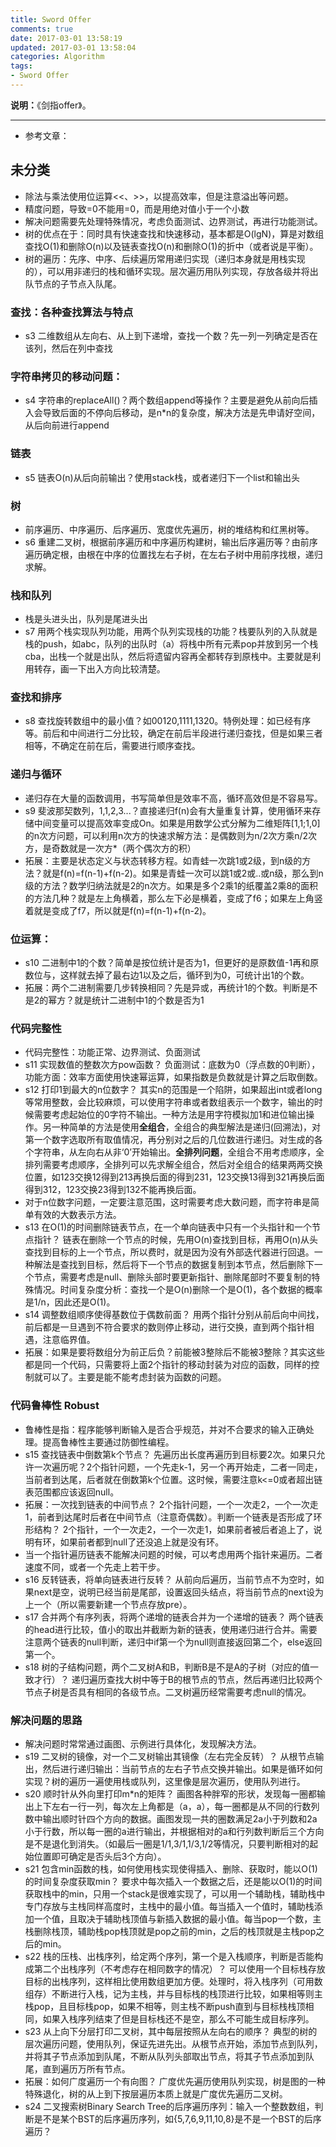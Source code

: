 ```yaml
---
title: Sword Offer
comments: true
date: 2017-03-01 13:58:19
updated: 2017-03-01 13:58:04
categories: Algorithm
tags:
- Sword Offer
---
```


**说明：**《剑指offer》。
<!-- more -->

---
* 参考文章：

##  未分类

* 除法与乘法使用位运算<<、>>，以提高效率，但是注意溢出等问题。
* 精度问题，导致=0不能用=0，而是用绝对值小于一个小数
* 解决问题需要先处理特殊情况，考虑负面测试、边界测试，再进行功能测试。
* 树的优点在于：同时具有快速查找和快速移动，基本都是O(lgN)，算是对数组查找O(1)和删除O(n)以及链表查找O(n)和删除O(1)的折中（或者说是平衡）。
* 树的遍历：先序、中序、后续遍历常用递归实现（递归本身就是用栈实现的），可以用非递归的栈和循环实现。层次遍历用队列实现，存放各级并将出队节点的子节点入队尾。

### 查找：各种查找算法与特点

* s3 二维数组从左向右、从上到下递增，查找一个数？先一列一列确定是否在该列，然后在列中查找

### 字符串拷贝的移动问题：

* s4 字符串的replaceAll()？两个数组append等操作？主要是避免从前向后插入会导致后面的不停向后移动，是n*n的复杂度，解决方法是先申请好空间，从后向前进行append

### 链表

* s5 链表O(n)从后向前输出？使用stack栈，或者递归下一个list和输出头

### 树

* 前序遍历、中序遍历、后序遍历、宽度优先遍历，树的堆结构和红黑树等。
* s6 重建二叉树，根据前序遍历和中序遍历构建树，输出后序遍历等？由前序遍历确定根，由根在中序的位置找左右子树，在左右子树中用前序找根，递归求解。


### 栈和队列

* 栈是头进头出，队列是尾进头出
* s7 用两个栈实现队列功能，用两个队列实现栈的功能？栈要队列的入队就是栈的push，如abc，队列的出队时（a）将栈中所有元素pop并放到另一个栈cba，出栈一个就是出队，然后将遗留内容再全都转存到原栈中。主要就是利用转存，画一下出入方向比较清楚。

### 查找和排序
* s8 查找旋转数组中的最小值？如00120,1111,1320。特例处理：如已经有序等。前后和中间进行二分比较，确定在前后半段进行递归查找，但是如果三者相等，不确定在前在后，需要进行顺序查找。

### 递归与循环

* 递归存在大量的函数调用，书写简单但是效率不高，循环高效但是不容易写。
* s9 斐波那契数列，1,1,2,3...？直接递归f(n)会有大量重复计算，使用循环来存储中间变量可以提高效率变成On。如果是用数学公式分解为二维矩阵[1,1;1,0]的n次方问题，可以利用n次方的快速求解方法：是偶数则为n/2次方乘n/2次方，是奇数就是一次方*（两个偶次方的积）
* 拓展：主要是状态定义与状态转移方程。如青蛙一次跳1或2级，到n级的方法？就是f(n)=f(n-1)+f(n-2)。如果是青蛙一次可以跳1或2或..或n级，那么到n级的方法？数学归纳法就是2的n次方。如果是多个2乘1的纸覆盖2乘8的面积的方法几种？就是左上角横着，那么左下必是横着，变成了f6；如果左上角竖着就是变成了f7，所以就是f(n)=f(n-1)+f(n-2)。

### 位运算：

* s10 二进制中1的个数？简单是按位统计是否为1，但更好的是原数值-1再和原数位与，这样就去掉了最右边1以及之后，循环到为0，可统计出1的个数。
* 拓展：两个二进制需要几步转换相同？先是异或，再统计1的个数。判断是不是2的幂方？就是统计二进制中1的个数是否为1

### 代码完整性

* 代码完整性：功能正常、边界测试、负面测试
* s11 实现数值的整数次方pow函数？ 负面测试：底数为0（浮点数的0判断），功能方面：效率方面使用快速幂运算，如果指数是负数就是计算之后取倒数。
* s12 打印1到最大的n位数字？ 其实n的范围是一个陷阱，如果超出int或者long等常用整数，会比较麻烦，可以使用字符串或者数组表示一个数字，输出的时候需要考虑起始位的0字符不输出。一种方法是用字符模拟加1和进位输出操作。另一种简单的方法是使用**全组合**，全组合的典型解法是递归(回溯法)，对第一个数字选取所有取值情况，再分别对之后的几位数进行递归。对生成的各个字符串，从左向右从非‘0’开始输出。**全排列问题**，全组合不用考虑顺序，全排列需要考虑顺序，全排列可以先求解全组合，然后对全组合的结果两两交换位置，如123交换12得到213再换后面的得到231，123交换13得到321再换后面得到312，123交换23得到132不能再换后面。
* 对于n位数字问题，一定要注意范围，这时需要考虑大数问题，而字符串是简单有效的大数表示方法。
* s13 在O(1)的时间删除链表节点，在一个单向链表中只有一个头指针和一个节点指针？ 链表在删除一个节点的时候，先用O(n)查找到目标，再用O(n)从头查找到目标的上一个节点，所以费时，就是因为没有外部迭代器进行回退。一种解法是查找到目标，然后将下一个节点的数据复制到本节点，然后删除下一个节点，需要考虑是null、删除头部时要更新指针、删除尾部时不要复制的特殊情况。时间复杂度分析：查找一个是O(n)删除一个是O(1)，各个数据的概率是1/n，因此还是O(1)。
* s14 调整数组顺序使得基数位于偶数前面？ 用两个指针分别从前后向中间找，前后都是一旦遇到不符合要求的数则停止移动，进行交换，直到两个指针相遇，注意临界值。
* 拓展：如果是要将数组分为前正后负？前能被3整除后不能被3整除？其实这些都是同一个代码，只需要将上面2个指针的移动封装为对应的函数，同样的控制就可以了。主要是能不能考虑封装为函数的问题。

### 代码鲁棒性 Robust

* 鲁棒性是指：程序能够判断输入是否合乎规范，并对不合要求的输入正确处理。提高鲁棒性主要通过防御性编程。
* s15 查找链表中倒数第k个节点？ 先遍历出长度再遍历到目标要2次。如果只允许一次遍历呢？2个指针问题，一个先走k-1，另一个再开始走，二者一同走，当前者到达尾，后者就在倒数第k个位置。这时候，需要注意k<=0或者超出链表范围都应该返回null。
* 拓展：一次找到链表的中间节点？ 2个指针问题，一个一次走2，一个一次走1，前者到达尾时后者在中间节点（注意奇偶数）。判断一个链表是否形成了环形结构？ 2个指针，一个一次走2，一个一次走1，如果前者被后者追上了，说明有环，如果前者都到null了还没追上就是没有环。
* 当一个指针遍历链表不能解决问题的时候，可以考虑用两个指针来遍历。二者速度不同，或者一个先走上若干步。
* s16 反转链表，将单向链表进行反转？ 从前向后遍历，当前节点不为空时，如果next是空，说明已经当前是尾部，设置返回头结点，将当前节点的next设为上一个（所以需要新建一个节点存放pre）。
* s17 合并两个有序列表，将两个递增的链表合并为一个递增的链表？ 两个链表的head进行比较，值小的取出并截断为新的链表，使用递归进行合并。需要注意两个链表的null判断，递归中if第一个为null则直接返回第二个，else返回第一个。
* s18 树的子结构问题，两个二叉树A和B，判断B是不是A的子树（对应的值一致才行）？ 递归遍历查找大树中等于B的根节点的节点，然后再递归比较两个节点子树是否具有相同的各级节点。二叉树遍历经常需要考虑null的情况。

### 解决问题的思路
* 解决问题时常常通过画图、示例进行具体化，发现解决方法。
* s19 二叉树的镜像，对一个二叉树输出其镜像（左右完全反转）？ 从根节点输出，然后进行递归输出：当前节点的左右子节点交换并输出。如果是循环如何实现？树的遍历一遍使用栈或队列，这里像是层次遍历，使用队列进行。
* s20 顺时针从外向里打印m*n的矩阵？ 画图各种胖窄的形状，发现每一圈都输出上下左右一行一列，每次左上角都是（a，a），每一圈都是从不同的行数列数中输出顺时针四个方向的数据。画图发现一共的圈数满足2a小于列数和2a小于行数，所以每一圈的a进行输出，并根据相对的a和行列数判断后三个方向是不是退化到消失。（如最后一圈是1/1,3/1,1/3,1/2等情况，只要判断相对的起始位置即可确定是否头后3个方向）。
* s21 包含min函数的栈，如何使用栈实现使得插入、删除、获取时，能以O(1)的时间复杂度获取min？ 要求中每次插入一个数据之后，还是能以O(1)的时间获取栈中的min，只用一个stack是很难实现了，可以用一个辅助栈，辅助栈中专门存放与主栈同样高度时，主栈中的最小值。每当插入一个值时，辅助栈添加一个值，且取决于辅助栈顶值与新插入数据的最小值。每当pop一个数，主栈删除栈顶，辅助栈pop栈顶就是pop之前的min，之后的栈顶就是主栈pop之后的min。
* s22 栈的压栈、出栈序列，给定两个序列，第一个是入栈顺序，判断是否能构成第二个出栈序列（不考虑存在相同数字的情况）？  可以使用一个目标栈存放目标的出栈序列，这样相比使用数组更加方便。处理时，将入栈序列（可用数组存）不断进行入栈，记为主栈，并与目标栈的栈顶进行比较，如果相等则主栈pop，且目标栈pop，如果不相等，则主栈不断push直到与目标栈栈顶相同，如果入栈序列结束了但是目标栈还不是空，那么不可能生成目标序列。
* s23 从上向下分层打印二叉树，其中每层按照从左向右的顺序？ 典型的树的层次遍历问题，使用队列，保证先进先出。从根节点开始，添加节点到队列，并将其子节点添加到队尾，不断从队列头部取出节点，将其子节点添加到队尾，直到遍历万所有节点。 
* 拓展：如何广度遍历一个有向图？ 广度优先遍历使用队列实现，树是图的一种特殊退化，树的从上到下按层遍历本质上就是广度优先遍历二叉树。
* s24 二叉搜索树Binary Search Tree的后序遍历序列：输入一个整数数组，判断是不是某个BST的后序遍历序列，如{5,7,6,9,11,10,8}是不是一个BST的后序遍历？ 








